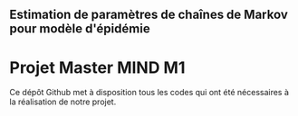 ## Estimation de paramètres de chaînes de Markov pour modèle d'épidémie
# Projet Master MIND M1

Ce dépôt Github met à disposition tous les codes qui ont été nécessaires à la réalisation de notre projet.
